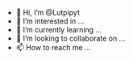 - 👋 Hi, I’m @Lutpipyt
- 👀 I’m interested in ...
- 🌱 I’m currently learning ...
- 💞️ I’m looking to collaborate on ...
- 📫 How to reach me ...

<!---
Lutpipyt/Lutpipyt is a ✨ special ✨ repository because its `README.md` (this file) appears on your GitHub profile.
You can click the Preview link to take a look at your changes.
--->
